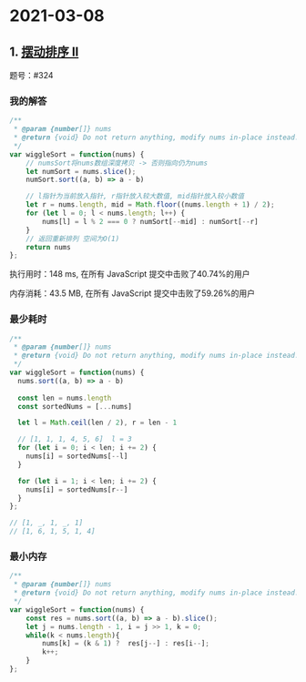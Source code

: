 # 2021-03-08

## 1. [摆动排序 II](https://leetcode-cn.com/problems/wiggle-sort-ii/)

题号：#324

### 我的解答

```js
/**
 * @param {number[]} nums
 * @return {void} Do not return anything, modify nums in-place instead.
 */
var wiggleSort = function(nums) {
    // numsSort将nums数组深度拷贝 -> 否则指向仍为nums
    let numSort = nums.slice();
	numSort.sort((a, b) => a - b)

    // l指针为当前放入指针, r指针放入较大数值, mid指针放入较小数值
    let r = nums.length, mid = Math.floor((nums.length + 1) / 2);
    for (let l = 0; l < nums.length; l++) {
        nums[l] = l % 2 === 0 ? numSort[--mid] : numSort[--r]
    }
    // 返回重新排列 空间为O(1)
    return nums
};
```

执行用时：148 ms, 在所有 JavaScript 提交中击败了40.74%的用户

内存消耗：43.5 MB, 在所有 JavaScript 提交中击败了59.26%的用户

### 最少耗时

```js
/**
 * @param {number[]} nums
 * @return {void} Do not return anything, modify nums in-place instead.
 */
var wiggleSort = function(nums) {
  nums.sort((a, b) => a - b)
  
  const len = nums.length
  const sortedNums = [...nums]

  let l = Math.ceil(len / 2), r = len - 1

  // [1, 1, 1, 4, 5, 6]  l = 3
  for (let i = 0; i < len; i += 2) {
    nums[i] = sortedNums[--l]
  }

  for (let i = 1; i < len; i += 2) {
    nums[i] = sortedNums[r--]
  }
};

// [1, _, 1, _, 1]
// [1, 6, 1, 5, 1, 4]
```

### 最小内存

```js
/**
 * @param {number[]} nums
 * @return {void} Do not return anything, modify nums in-place instead.
 */
var wiggleSort = function(nums) {
    const res = nums.sort((a, b) => a - b).slice();
    let j = nums.length - 1, i = j >> 1, k = 0;
    while(k < nums.length){
        nums[k] = (k & 1) ?  res[j--] : res[i--];
        k++;
    }
};
```


